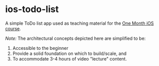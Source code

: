 # ios-todo-list

A simple ToDo list app used as teaching material for the [One Month iOS course](https://onemonth.com/courses). 

*Note:* The architectural concepts depicted here are simplified to be:

1. Accessible to the beginner    
2. Provide a solid foundation on which to build/scale, and     
3. To accommodate 3-4 hours of video "lecture" content.     
